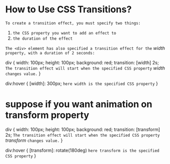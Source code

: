# How to Use CSS Transitions?

`To create a transition effect, you must specify two things:`

1.  `the CSS property you want to add an effect to`
2.  `the duration of the effect`

`The <div> element has also specified a transition effect for the` _width_ `property, with a duration of 2 seconds:`

div {
width: 100px;
height: 100px;
background: red;
transition: [width] 2s;
`The transition effect will start when the specified CSS property` _width_ `changes value.`
}

div:hover {
[width]: 300px; `here width is the specified CSS property`
}

# suppose if you want animation on transform property

div {
width: 100px;
height: 100px;
background: red;
transition: [transform] 2s;
`The transition effect will start when the specified CSS property` _transform_ `changes value.`
}

div:hover {
[transform]: rotate(180deg) `here transform is the specified CSS property`
}
